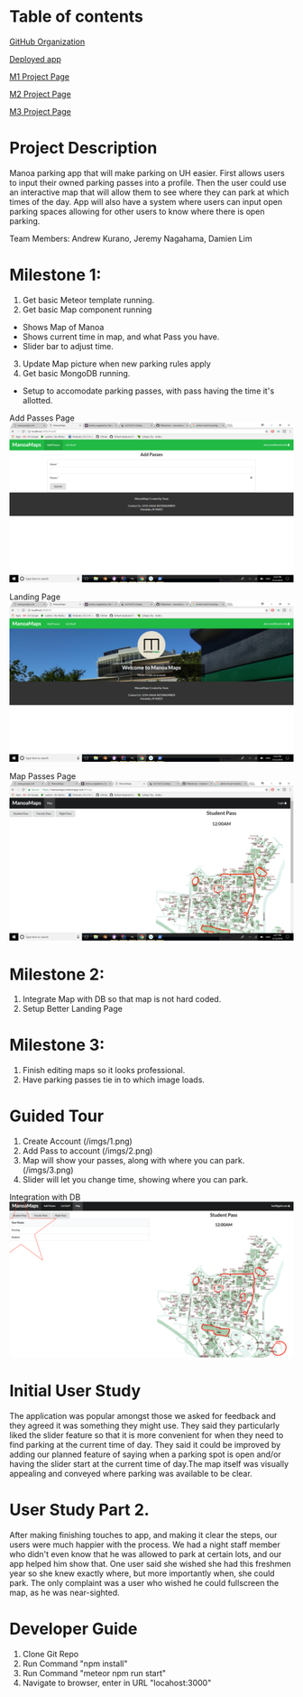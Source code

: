 # Table of contents

[GitHub Organization](https://github.com/manoamaps/source)

[Deployed app](http://manoamaps.meteorapp.com/#/)

[M1 Project Page](https://github.com/manoamaps/source/projects/1)

[M2 Project Page](https://github.com/manoamaps/source/projects/2)

[M3 Project Page](https://github.com/manoamaps/source/projects/3)

# Project Description
Manoa parking app that will make parking on UH easier. First allows users to input their owned parking passes into a profile.  Then the user could use an interactive map that will allow them to see where they can park at which times of the day.  App will also have a system where users can input open parking spaces allowing for other users to know where there is open parking.

Team Members: Andrew Kurano, Jeremy Nagahama, Damien Lim

# Milestone 1:
 1. Get basic Meteor template running.
 2. Get basic Map component running 
  * Shows Map of Manoa
  * Shows current time in map, and what Pass you have.
  * Slider bar to adjust time.
 3. Update Map picture when new parking rules apply  
 4. Get basic MongoDB running.
  * Setup to accomodate parking passes, with pass having the time it's allotted.
  
 Add Passes Page
![Add Passes Page](/imgs/Add.png)

Landing Page
![Add Passes Page](/imgs/Landing.png)

Map Passes Page
![Add Passes Page](/imgs/Map.png)

# Milestone 2:
1. Integrate Map with DB so that map is not hard coded.
2. Setup Better Landing Page

# Milestone 3:
1. Finish editing maps so it looks professional.
2. Have parking passes tie in to which image loads.

# Guided Tour
 1. Create Account (/imgs/1.png)
 2. Add Pass to account (/imgs/2.png)
 3. Map will show your passes, along with where you can park. (/imgs/3.png)
 4. Slider will let you change time, showing where you can park.

Integration with DB
![Add Passes Page](/imgs/mongo.png)

# Initial User Study
The application was popular amongst those we asked for feedback and they agreed it was something they might use. They said they particularly liked the slider feature so that it is more convenient for when they need to find parking at the current time of day. They said it could be improved by adding our planned feature of saying when a parking spot is open and/or having the slider start at the current time of day.The map itself was visually appealing and conveyed where parking was available to be clear.

# User Study Part 2.
After making finishing touches to app, and making it clear the steps, our users were much happier with the process. We had a night staff member who didn't even know that he was allowed to park at certain lots, and our app helped him show that. One user said she wished she had this freshmen year so she knew exactly where, but more importantly when, she could park. The only complaint was a user who wished he could fullscreen the map, as he was near-sighted.

# Developer Guide
 1. Clone Git Repo
 2. Run Command "npm install"
 3. Run Command "meteor npm run start"
 4. Navigate to browser, enter in URL "locahost:3000"
















